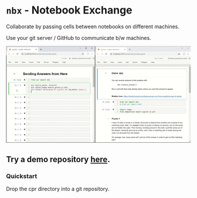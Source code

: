 # `nbx` - Notebook Exchange
Collaborate by passing cells between notebooks on different machines.

Use your git server / GitHub to communicate b/w machines.

<img src='./docs/assets/quick-graph-2.gif'/>

Try a demo repository [here](https://github.com/sutt/nbx-demo-1).
------------------------------
### Quickstart

Drop the cpr directory into a git repository.